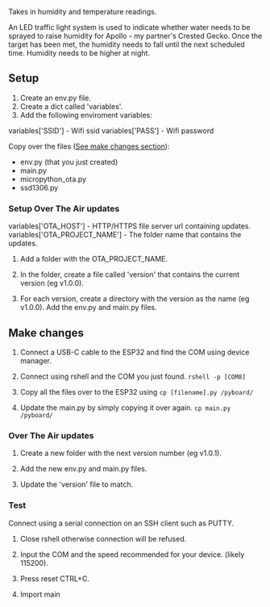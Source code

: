 Takes in humidity and temperature readings.

An LED traffic light system is used to indicate whether water needs to be sprayed to raise humidity for Apollo - my partner's Crested Gecko.
Once the target has been met, the humidity needs to fall until the next scheduled time. Humidity needs to be higher at night.

## Setup 

1. Create an env.py file.
2. Create a dict called 'variables'.
3. Add the following enviroment variables:

variables['SSID'] - Wifi ssid
variables['PASS'] - Wifi password

Copy over the files ([See make changes section](#make-changes)):
- env.py (that you just created)
- main.py
- micropython_ota.py
- ssd1306.py

### Setup Over The Air updates

variables['OTA_HOST'] - HTTP/HTTPS file server url containing updates.
variables['OTA_PROJECT_NAME'] - The folder name that contains the updates.

1. Add a folder with the OTA_PROJECT_NAME. 
   
2. In the folder, create a file called 'version' that contains the current version (eg v1.0.0).

3. For each version, create a directory with the version as the name (eg v1.0.0). Add the env.py and main.py files.

## Make changes

1. Connect a USB-C cable to the ESP32 and find the COM using device manager.

2. Connect using rshell and the COM you just found. ```rshell -p [COM8]```

4. Copy all the files over to the ESP32 using ```cp [filename].py /pyboard/```

3. Update the main.py by simply copying it over again. ```cp main.py /pyboard/```

### Over The Air updates

1. Create a new folder with the next version number (eg v1.0.1).
   
2. Add the new env.py and main.py files.
   
3. Update the 'version' file to match.

### Test 

Connect using a serial connection on an SSH client such as PUTTY.

1. Close rshell otherwise connection will be refused.

2. Input the COM and the speed recommended for your device. (likely 115200).

3. Press reset CTRL+C.

4. Import main